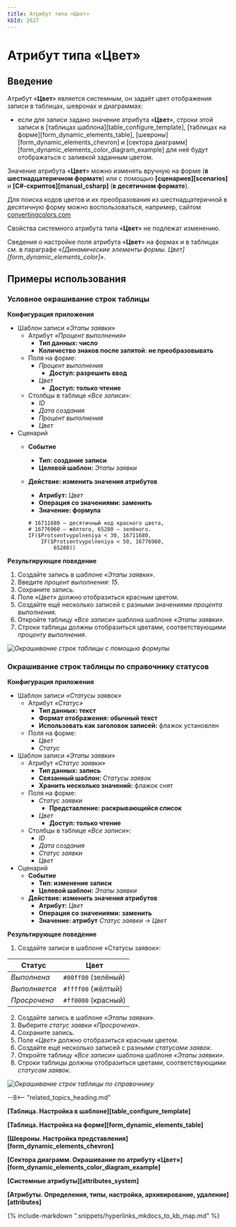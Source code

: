 ```yaml
---
title: Атрибут типа «Цвет»
kbId: 2627
---
```


# Атрибут типа «Цвет»

## Введение

Атрибут «**Цвет**» является системным, он задаёт цвет отображения записи в таблицах, шевронах и диаграммах:

- если для записи задано значение атрибута «**Цвет**», строки этой записи в [таблицах шаблона][table_configure_template], [таблицах на форме][form_dynamic_elements_table], [шевроны][form_dynamic_elements_chevron] и [сектора диаграмм][form_dynamic_elements_color_diagram_example] для неё будут отображаться с заливкой заданным цветом.

Значение атрибута «**Цвет**» можно изменять вручную на форме (**в шестнадцатеричном формате**) или с помощью **[сценариев][scenarios]** и **[C#-скриптов][manual_csharp]** (**в десятичном формате**).

Для поиска кодов цветов и их преобразования из шестнадцатеричной в десятичную форму можно воспользоваться, например, сайтом [convertingcolors.com](https://convertingcolors.com/)

Свойства системного атрибута типа «**Цвет**» не подлежат изменению.

Сведения о настройке поля атрибута «**Цвет**» на формах и в таблицах см. в параграфе «*[Динамические элементы формы. Цвет][form_dynamic_elements_color]*».

## Примеры использования

### Условное окрашивание строк таблицы

**Конфигурация приложения**

- Шаблон записи *«Этапы заявки»*
    - Атрибут *«Процент выполнения»*
        - **Тип данных: число**
        - **Количество знаков после запятой**: **не преобразовывать**
    - Поля на форме:
        - *Процент выполнения*
            - **Доступ: разрешить ввод**
        - *Цвет*
            - **Доступ: только чтение**
    - Столбцы в таблице *«Все записи»*:
        - *ID*
        - *Дата создания*
        - *Процент выполнения*
        - *Цвет*
- Сценарий
    - **Событие**
        - **Тип: создание записи**
        - **Целевой шаблон:** *Этапы заявки*
    - **Действие: изменить значения атрибутов**
        - **Атрибут:** *Цвет*
        - **Операция со значениями: заменить**
        - **Значение: формула**
        
        
        ```
        # 16711680 — десятичный код красного цвета,  
        # 16776960 — жёлтого, 65280 — зелёного.  
        IF($Protsentvypolneniya < 30, 16711680,   
            IF($Protsentvypolneniya < 50, 16776960,   
                65280))
        ```

**Результирующее поведение**

1. Создайте запись в шаблоне *«Этапы заявки»*.
2. Введите *процент выполнения: 15*.
3. Сохраните запись.
4. Поле *«Цвет»* должно отобразиться красным цветом.
5. Создайте ещё несколько записей с разными значениями *процента выполнения*.
6. Откройте таблицу *«Все записи»* шаблона шаблоне *«Этапы заявки»*.
7. Строки таблицы должны отобразиться цветами, соответствующими *проценту выполнения*.

_![Окрашивание строк таблицы с помощью формулы](https://kb.comindware.ru/assets/attribute_color_table_example.png)_

### Окрашивание строк таблицы по справочнику статусов

**Конфигурация приложения**

- Шаблон записи *«Статусы заявок»*
    - Атрибут *«Статус»*
        - **Тип данных: текст**
        - **Формат отображения: обычный текст**
        - **Использовать как заголовок записей:** флажок установлен
    - Поля на форме:
        - *Цвет*
        - *Статус*
- Шаблон записи *«Этапы заявки»*
    - Атрибут *«Статус заявки»*
        - **Тип данных: запись**
        - **Связанный шаблон:** *Статусы заявок*
        - **Хранить несколько значений:** флажок снят
    - Поля на форме:
        - *Статус заявки*
            - **Представление: раскрывающийся список**
        - *Цвет*
            - **Доступ: только чтение**
    - Столбцы в таблице *«Все записи»*:
        - *ID*
        - *Дата создания*
        - *Статус заявки*
        - *Цвет*
- Сценарий
    - **Событие**
        - **Тип: изменение записи**
        - **Целевой шаблон:** *Этапы заявки*
    - **Действие: изменить значения атрибутов**
        - **Атрибут:** *Цвет*
        - **Операция со значениями: заменить**
        - **Значение: атрибут** *Статус заявки → Цвет*

**Результирующее поведение**

1. Создайте записи в шаблоне «Статусы заявок»:

| **Статус** | **Цвет** |
| --- | --- |
| *Выполнена* | `#00ff00` (зелёный) |
| *Выполняется* | `#ffff00` (жёлтый) |
| *Просрочена* | `#ff0000` (красный) |
2. Создайте запись в шаблоне *«Этапы заявки»*.
3. Выберите *статус заявки* *«Просрочена»*.
4. Сохраните запись.
5. Поле *«Цвет»* должно отобразиться красным цветом.
6. Создайте ещё несколько записей с разными *статусами заявок*.
7. Откройте таблицу *«Все записи»* шаблона шаблоне *«Этапы заявки»*.
8. Строки таблицы должны отобразиться цветами, соответствующими *статусам заявок*.

_![Окрашивание строк таблицы по справочнику](https://kb.comindware.ru/assets/attribute_color_table_example2.png)_

--8<-- "related_topics_heading.md"

**[Таблица. Настройка в шаблоне][table_configure_template]**

**[Таблица. Настройка на форме][form_dynamic_elements_table]**

**[Шевроны. Настройка представления][form_dynamic_elements_chevron]**

**[Сектора диаграмм. Окрашивание по атрибуту «Цвет»][form_dynamic_elements_color_diagram_example]**

**[Системные атрибуты][attributes_system]**

**[Атрибуты. Определения, типы, настройка, архивирование, удаление][attributes]**

{% include-markdown ".snippets/hyperlinks_mkdocs_to_kb_map.md" %}
